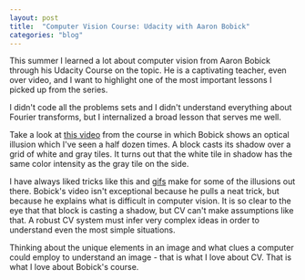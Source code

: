 ```yaml
---
layout: post
title:  "Computer Vision Course: Udacity with Aaron Bobick"
categories: "blog"
---
```


This summer I learned a lot about computer vision from Aaron Bobick through his Udacity Course on the topic. He is a captivating teacher, even over video, and I want to highlight one of the most important lessons I picked up from the series.

I didn't code all the problems sets and I didn't understand everything about Fourier transforms, but I internalized a broad lesson that serves me well.

Take a look at [this video](https://www.youtube.com/watch?v=8kiz9mgi1So) from the course in which Bobick shows an optical illusion which I've seen a half dozen times. A block casts its shadow over a grid of white and gray tiles. It turns out that the white tile in shadow has the same color intensity as the gray tile on the side.

I have always liked tricks like this and [gifs](http://giphy.com/gifs/3d-op-art-optical-illusion-3o7ZenrvPHmZEQLVkY) make for some of the illusions out there. Bobick's video isn't exceptional because he pulls a neat trick, but because he explains what is difficult in computer vision. It is so clear to the eye that that block is casting a shadow, but CV can't make assumptions like that. A robust CV system must infer very complex ideas in order to understand even the most simple situations.

Thinking about the unique elements in an image and what clues a computer could employ to understand an image - that is what I love about CV. That is what I love about Bobick's course.

<div id="_giphy_tv"></div>
<script>
    var _giphy_tv_tag="optical-illusion";
    var g = document.createElement('script'); g.type = 'text/javascript'; g.async = true;
    g.src = ('https:' == document.location.protocol ? 'https://' : 'http://') + 'giphy.com/static/js/widgets/tv.js';
    var s = document.getElementsByTagName('script')[0]; s.parentNode.insertBefore(g, s);
</script>
